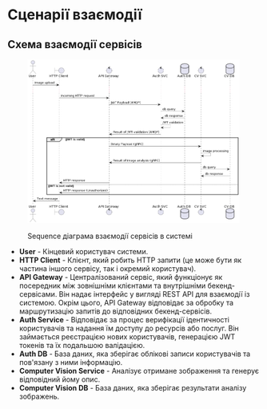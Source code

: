 # Сценарії взаємодії

## Схема взаємодії сервісів

<figure><img src=".gitbook/assets/msvcs-seq.png" alt=""><figcaption><p>Sequence діаграма взаємодії сервісів в системі</p></figcaption></figure>

* **User** - Кінцевий користувач системи.
* **HTTP Client** - Клієнт, який робить HTTP запити (це може бути як частина іншого сервісу, так і окремий користувач).
* **API Gateway** - Централізований сервіс, який функціонує як посередник між зовнішніми клієнтами та внутрішніми бекенд-сервісами. Він надає інтерфейс у вигляді REST API для взаємодії із системою. Окрім цього, API Gateway відповідає за обробку та маршрутизацію запитів до відповідних бекенд-сервісів.
* **Auth Service** - Відповідає за процес верифікації ідентичності користувачів та надання їм доступу до ресурсів або послуг. Він займається реєстрацією нових користувачів, генерацією JWT токенів та їх подальшою валідацією.
* **Auth DB** - База даних, яка зберігає облікові записи користувачів та пов'язану з ними інформацію.
* **Computer Vision Service** - Аналізує отримане зображення та генерує відповідний йому опис.
* **Computer Vision DB** - База даних, яка зберігає результати аналізу зображень.
